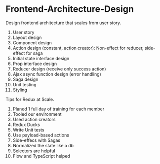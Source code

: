 # Frontend-Architecture-Design
Design frontend architecture that scales from user story.
1. User story
2. Layout design
3. Component design
4. Action design (constant, action creator): Non-effect for reducer, side-effect for saga
5. Initial state interface design
6. Prop interface design
7. Reducer design (receive only success action)
8. Ajax async function design (error handling)
9. Saga design
10. Unit testing
11. Styling

Tips for Redux at Scale.

1. Planed 1 full day of training for each member
2. Tooled our environment
3. Used action creators
4. Redux Ducks
5. Write Unit tests
6. Use payload-based actions
7. Side-effecs with Sagas
8. Normalized the state like a db
9. Selectors are helpful
10. Flow and TypeScript helped
